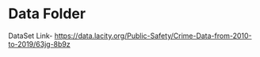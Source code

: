 # Data Folder

DataSet Link- https://data.lacity.org/Public-Safety/Crime-Data-from-2010-to-2019/63jg-8b9z
